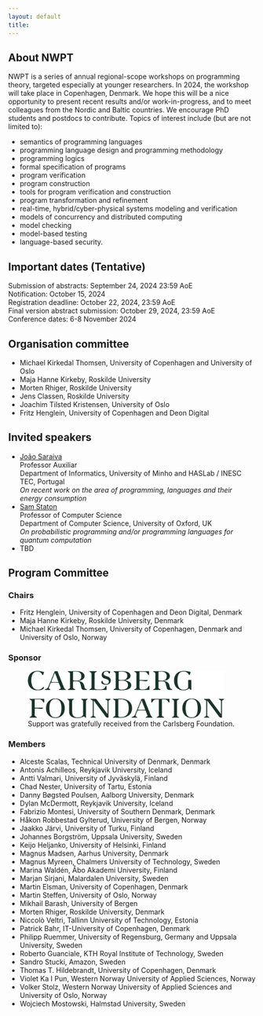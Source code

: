 ```yaml
---
layout: default
title: 
---
```



## About NWPT

NWPT is a series of annual regional-scope workshops on programming
theory, targeted especially at younger researchers. In 2024, the
workshop will take place in Copenhagen, Denmark. We hope this will be
a nice opportunity to present recent results and/or work-in-progress,
and to meet colleagues from the Nordic and Baltic countries. We
encourage PhD students and postdocs to contribute. Topics of interest
include (but are not limited to):

- semantics of programming languages
- programming language design and programming methodology
- programming logics
- formal specification of programs
- program verification
- program construction
- tools for program verification and construction
- program transformation and refinement
- real-time, hybrid/cyber-physical systems modeling and verification
- models of concurrency and distributed computing
- model checking
- model-based testing
- language-based security.

## Important dates (Tentative)

Submission of abstracts: September 24, 2024 23:59 AoE<br>
Notification: October 15, 2024<br>
Registration deadline: October 22, 2024, 23:59 AoE<br>
Final version abstract submission: October 29, 2024, 23:59 AoE<br>
Conference dates: 6-8 November 2024


## Organisation committee

  * Michael Kirkedal Thomsen, University of Copenhagen and University of Oslo
  * Maja Hanne Kirkeby, Roskilde University
  * Morten Rhiger, Roskilde University
  * Jens Classen, Roskilde University
  * Joachim Tilsted Kristensen, University of Oslo
  * Fritz Henglein, University of Copenhagen and Deon Digital


## Invited speakers

* [João Saraiva](https://www.inesctec.pt/en/people/joao-alexandre-saraiva)<br>
  Professor Auxiliar<br>
  Department of Informatics, University of Minho and HASLab / INESC TEC, Portugal<br>
  _On recent work on the area of programming, languages and their energy consumption_
* [Sam Staton](https://www.cs.ox.ac.uk/people/samuel.staton/main.html)<br>
  Professor of Computer Science<br>
  Department of Computer Science, University of Oxford, UK<br>
  _On probabilistic programming and/or programming languages for quantum computation_
* TBD

## Program Committee

### Chairs
  * Fritz Henglein, University of Copenhagen and Deon Digital, Denmark
  * Maja Hanne Kirkeby, Roskilde University, Denmark
  * Michael Kirkedal Thomsen, University of Copenhagen, Denmark and University of Oslo, Norway

### Sponsor

<figure>
  <a href="https://www.carlsbergfondet.dk/en"><img src="images/Carlsbergfondet_logo_2-liner_UK_RGB_GREEN.png" width="400" alt="Carslberg Foundation Sponsor Logo"></a>
  <figcaption>Support was gratefully received from the Carlsberg Foundation.</figcaption>
</figure>

### Members

  * Alceste Scalas, Technical University of Denmark, Denmark
  * Antonis Achilleos, Reykjavik University, Iceland
  * Antti Valmari, University of Jyväskylä, Finland
  * Chad Nester, University of Tartu, Estonia
  * Danny Bøgsted Poulsen, Aalborg University, Denmark
  * Dylan McDermott, Reykjavik University, Iceland
  * Fabrizio Montesi, University of Southern Denmark, Denmark
  * Håkon Robbestad Gylterud, University of Bergen, Norway
  * Jaakko Järvi, University of Turku, Finland
  * Johannes Borgström, Uppsala University, Sweden
  * Keijo Heljanko, University of Helsinki, Finland
  * Magnus Madsen, Aarhus University, Denmark
  * Magnus Myreen, Chalmers University of Technology, Sweden 
  * Marina Waldén, Åbo Akademi University, Finland
  * Marjan Sirjani, Malardalen University, Sweden
  * Martin Elsman, University of Copenhagen, Denmark
  * Martin Steffen, University of Oslo, Norway
  * Mikhail Barash, University of Bergen
  * Morten Rhiger, Roskilde University, Denmark
  * Niccolò Veltri, Tallinn University of Technology, Estonia
  * Patrick Bahr, IT-University of Copenhagen, Denmark
  * Philipp Ruemmer, University of Regensburg, Germany and Uppsala University, Sweden
  * Roberto Guanciale, KTH Royal Institute of Technology, Sweden
  * Sandro Stucki, Amazon, Sweden
  * Thomas T. Hildebrandt, University of Copenhagen, Denmark
  * Violet Ka I Pun, Western Norway University of Applied Sciences, Norway
  * Volker Stolz, Western Norway University of Applied Sciences and University of Oslo, Norway
  * Wojciech Mostowski, Halmstad University, Sweden

